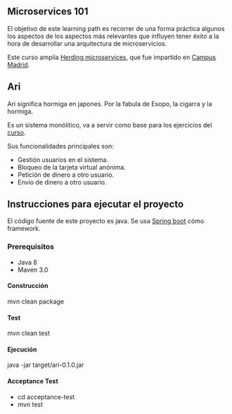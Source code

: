 ## Microservices 101

El objetivo de este learning path es recorrer de una forma práctica algunos los aspectos de los aspectos más relevantes que influyen tener éxito a la hora de desarrollar una arquitectura de microservicios.

Este curso amplía [Herding microservices](https://www.youtube.com/playlist?list=PLfAoTEAPazb4eJflljcW8_Ld2Eclx7hOh), que fue impartido en [Campus Madrid](https://www.campus.co/madrid/es).

## Ari

Ari significa hormiga en japones. Por la fabula de Esopo, la cigarra y la hormiga.

Es un sistema monólitico, va a servir como base para los ejercicios del [curso](https://github.com/rai22474/microservices-101/wiki).

Sus funcionalidades principales son:

* Gestión usuarios en el sistema.
* Bloqueo de la tarjeta virtual anónima.
* Petición de dinero a otro usuario.
* Envio de dinero a otro usuario.
 
## Instrucciones para ejecutar el proyecto

El código fuente de este proyecto es java. Se usa [Spring boot](https://projects.spring.io/spring-boot/) cómo framework.

### Prerequisitos

 * Java 8
 * Maven 3.0

#### Construcción

mvn clean package

#### Test

mvn clean test

#### Ejecución

java -jar target/ari-0.1.0.jar

#### Acceptance Test

* cd acceptance-test
* mvn test
